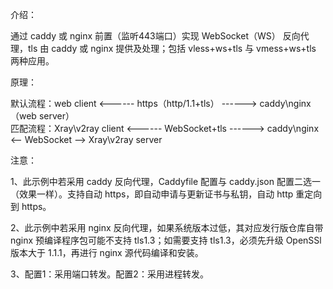 介绍：

通过 caddy 或 nginx 前置（监听443端口）实现 WebSocket（WS） 反向代理，tls 由 caddy 或 nginx 提供及处理；包括 vless+ws+tls 与 vmess+ws+tls 两种应用。

原理：

默认流程：web client <------ https（http/1.1+tls） ------> caddy\nginx（web server）  
匹配流程：Xray\v2ray client <------ WebSocket+tls ------> caddy\nginx <-- WebSocket --> Xray\v2ray server

注意：

1、此示例中若采用 caddy 反向代理，Caddyfile 配置与 caddy.json 配置二选一（效果一样）。支持自动 https，即自动申请与更新证书与私钥，自动 http 重定向到 https。

2、此示例中若采用 nginx 反向代理，如果系统版本过低，其对应发行版仓库自带 nginx 预编译程序包可能不支持 tls1.3；如需要支持 tls1.3，必须先升级 OpenSSl 版本大于 1.1.1，再进行 nginx 源代码编译和安装。

3、配置1：采用端口转发。配置2：采用进程转发。
